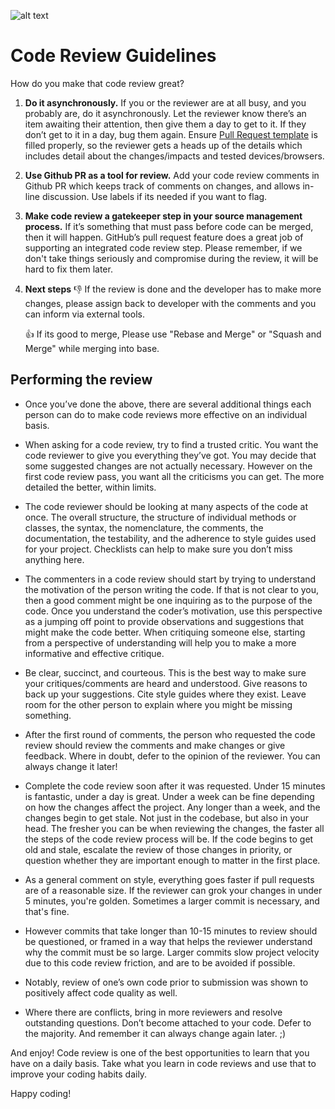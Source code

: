 ![alt text](https://increscotech.com/_next/static/images/logo-dark-692f2e4b1db92d8749d96ba04bcfb42d.svg)

# Code Review Guidelines

How do you make that code review great?

1. **Do it asynchronously.** If you or the reviewer are at all busy, and you probably are, do it asynchronously. Let the reviewer know there’s an item awaiting their attention, then give them a day to get to it. If they don’t get to it in a day, bug them again. Ensure [Pull Request template](https://github.com/Incresco/engineering_playbook/blob/main/Templates/PULL_REQUEST_TEMPLATE.md) is filled properly, so the reviewer gets a heads up of the details which includes detail about the changes/impacts and tested devices/browsers.

2. **Use Github PR as a tool for review.** Add your code review comments in Github PR which keeps track of comments on changes, and allows in-line discussion. Use labels if its needed if you want to flag.

3. **Make code review a gatekeeper step in your source management process.** If it’s something that must pass before code can be merged, then it will happen. GitHub’s pull request feature does a great job of supporting an integrated code review step. Please remember, if we don't take things seriously and compromise during the review, it will be hard to fix them later.

4. **Next steps**
   👎 If the review is done and the developer has to make more changes, please assign back to developer with the comments and you can inform via external tools.

   👍 If its good to merge, Please use "Rebase and Merge" or "Squash and Merge" while merging into base.

## Performing the review

- Once you’ve done the above, there are several additional things each person can do to make code reviews more effective on an individual basis.

- When asking for a code review, try to find a trusted critic. You want the code reviewer to give you everything they’ve got. You may decide that some suggested changes are not actually necessary. However on the first code review pass, you want all the criticisms you can get. The more detailed the better, within limits.

- The code reviewer should be looking at many aspects of the code at once. The overall structure, the structure of individual methods or classes, the syntax, the nomenclature, the comments, the documentation, the testability, and the adherence to style guides used for your project. Checklists can help to make sure you don’t miss anything here.

- The commenters in a code review should start by trying to understand the motivation of the person writing the code. If that is not clear to you, then a good comment might be one inquiring as to the purpose of the code. Once you understand the coder’s motivation, use this perspective as a jumping off point to provide observations and suggestions that might make the code better. When critiquing someone else, starting from a perspective of understanding will help you to make a more informative and effective critique.

- Be clear, succinct, and courteous. This is the best way to make sure your critiques/comments are heard and understood. Give reasons to back up your suggestions. Cite style guides where they exist. Leave room for the other person to explain where you might be missing something.

- After the first round of comments, the person who requested the code review should review the comments and make changes or give feedback. Where in doubt, defer to the opinion of the reviewer. You can always change it later!

- Complete the code review soon after it was requested. Under 15 minutes is fantastic, under a day is great. Under a week can be fine depending on how the changes affect the project. Any longer than a week, and the changes begin to get stale. Not just in the codebase, but also in your head. The fresher you can be when reviewing the changes, the faster all the steps of the code review process will be. If the code begins to get old and stale, escalate the review of those changes in priority, or question whether they are important enough to matter in the first place.

- As a general comment on style, everything goes faster if pull requests are of a reasonable size. If the reviewer can grok your changes in under 5 minutes, you're golden. Sometimes a larger commit is necessary, and that's fine.

- However commits that take longer than 10-15 minutes to review should be questioned, or framed in a way that helps the reviewer understand why the commit must be so large. Larger commits slow project velocity due to this code review friction, and are to be avoided if possible.

- Notably, review of one’s own code prior to submission was shown to positively affect code quality as well.

- Where there are conflicts, bring in more reviewers and resolve outstanding questions. Don’t become attached to your code. Defer to the majority. And remember it can always change again later. ;)

And enjoy! Code review is one of the best opportunities to learn that you have on a daily basis. Take what you learn in code reviews and use that to improve your coding habits daily.

Happy coding!
